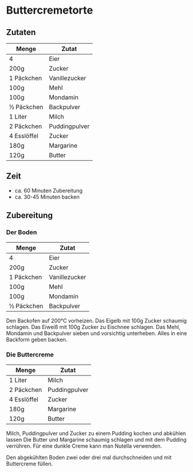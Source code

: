 # Buttercremetorte

## Zutaten

|Menge      |Zutat        |
|-----------|-------------|
|4          |Eier         |
|200g       |Zucker       |
|1 Päckchen |Vanillezucker|
|100g       |Mehl         |
|100g       |Mondamin     |
|½ Päckchen |Backpulver   |
|1 Liter    |Milch        |
|2 Päckchen |Puddingpulver|
|4 Esslöffel|Zucker       |
|180g       |Margarine    |
|120g       |Butter       |


## Zeit

* ca. 60 Minuten Zubereitung
* ca. 30-45 Minuten backen


## Zubereitung

### Der Boden

|Menge      |Zutat        |
|-----------|-------------|
|4          |Eier         |
|200g       |Zucker       |
|1 Päckchen |Vanillezucker|
|100g       |Mehl         |
|100g       |Mondamin     |
|½ Päckchen |Backpulver   |

Den Backofen auf 200°C vorheizen.
Das Eigelb mit 100g Zucker schaumig schlagen. Das Eiweiß mit 100g Zucker zu Eischnee schlagen.
Das Mehl, Mondamin und Backpulver sieben und vorsichtig unterheben.
Alles in eine Backform geben backen.

### Die Buttercreme

|Menge      |Zutat        |
|-----------|-------------|
|1 Liter    |Milch        |
|2 Päckchen |Puddingpulver|
|4 Esslöffel|Zucker       |
|180g       |Margarine    |
|120g       |Butter       |

Milch, Puddingpulver und Zucker zu einem Pudding kochen und abkühlen lassen
Die Butter und Margarine schaumig schlagen und mit dem Pudding verrühren.
Für eine dunkle Creme kann man Nutella verwenden.

Den abgekühlten Boden zwei oder drei mal durchschneiden und mit Buttercreme füllen.
